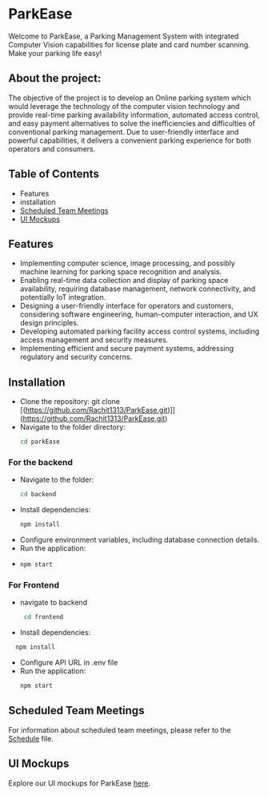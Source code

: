 # ParkEase

Welcome to ParkEase, a Parking Management System with integrated Computer Vision capabilities for license plate and card number scanning. 
Make your parking life easy!

## About the project:
The objective of the project is to develop an Online parking system which would leverage the technology of the computer vision technology and provide real-time parking availability information, automated access control, and easy payment alternatives to solve the inefficiencies and difficulties of conventional parking management. Due to user-friendly interface and powerful capabilities, it delivers a convenient parking experience for both operators and consumers.


## Table of Contents
- Features
- installation
- [Scheduled Team Meetings](ScheduledMeetings.md)
- [UI Mockups](https://www.figma.com/file/B7UZXwc2fCfZRZ6FwDW1en/ParkEase?type=design&node-id=0-1&mode=design&t=MxIkHSHE8DiDj7H7-0)


## Features
- Implementing computer science, image processing, and possibly machine learning for parking space recognition and analysis.
- Enabling real-time data collection and display of parking space availability, requiring database management, network connectivity, and potentially IoT integration.
- Designing a user-friendly interface for operators and customers, considering software engineering, human-computer interaction, and UX design principles.
- Developing automated parking facility access control systems, including access management and security measures.
- Implementing efficient and secure payment systems, addressing regulatory and security concerns.

## Installation
- Clone the repository: git clone [(https://github.com/Rachit1313/ParkEase.git)]](https://github.com/Rachit1313/ParkEase.git)
- Navigate to the folder directory:
  ```bash
  cd parkEase
  ```
  
### For the backend
- Navigate to the folder:
  ```bash
  cd backend
  ```
- Install dependencies:
  ``` bash
  npm install
  ```
-  Configure environment variables, including database connection details.
- Run the application:
- ``` bash
  npm start
  ```

### For Frontend
- navigate to backend
  ``` bash
   cd frontend
   ```
- Install dependencies:
 ``` bash
   npm install
```
- Configure API URL in .env file
- Run the application:
  ``` bash
  npm start
  ``` 

## Scheduled Team Meetings
For information about scheduled team meetings, please refer to the [Schedule](ScheduledMeetings.md) file.

## UI Mockups
Explore our UI mockups for ParkEase [here](https://www.figma.com/file/B7UZXwc2fCfZRZ6FwDW1en/ParkEase?type=design&node-id=0-1&mode=design&t=MxIkHSHE8DiDj7H7-0).
